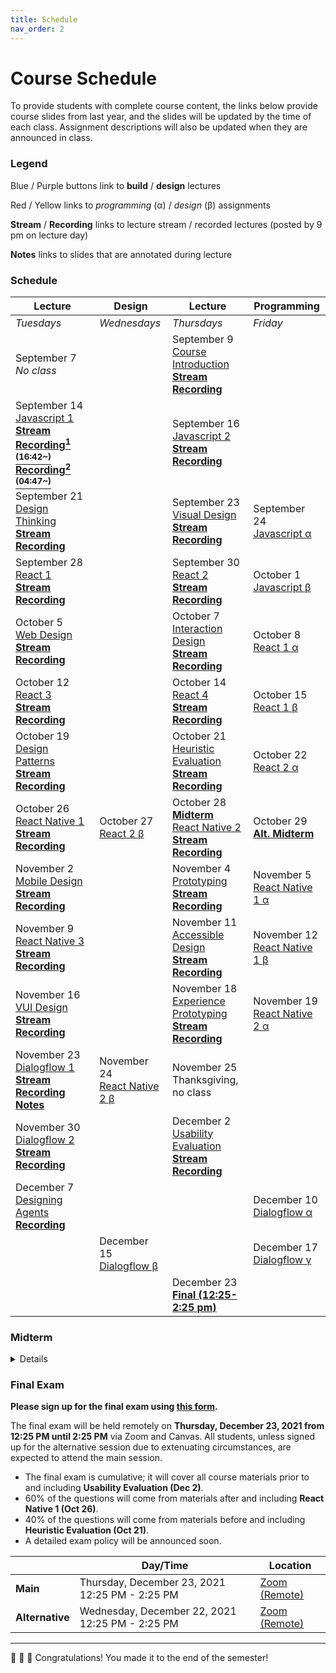 ```yaml
---
title: Schedule
nav_order: 2
---
```


# Course Schedule

To provide students with complete course content, the links below provide course slides from last year, and the slides will be updated by the time of each class. Assignment descriptions will also be updated when they are announced in class.

### Legend

<a class="label label-blue" >Blue</a> / <a class="label label-purple" >Purple</a> buttons link to **build** / **design** lectures

<a class="label label-red" >Red</a> / <a class="label label-yellow">Yellow</a> links to _programming_ (&alpha;) / _design_ (&beta;) assignments

<a>**Stream**</a> / <a>**Recording**</a> links to lecture stream / recorded lectures (posted by 9 pm on lecture day)

<a>**Notes**</a> links to slides that are annotated during lecture

### Schedule

<table>
  <thead>
    <tr>
      <th><strong>Lecture</strong></th>
      <th><strong>Design</strong></th>
      <th><strong>Lecture</strong></th>
      <th><strong>Programming</strong></th>
    </tr>
  </thead>
  <tbody>
    <tr>
      <td><em>Tuesdays</em></td>
      <td><em>Wednesdays</em></td>
      <td><em>Thursdays</em></td>
      <td><em>Friday</em></td>
    </tr>
    <tr>
      <td>September 7<br />
        <em>No class</em></td>
      <td></td>
      <td>September 9<br />
        <span class="fs-3"><a target="_blank" class="btn" href="lectures/01-Course-Introduction.pdf">Course Introduction</a></span><br />
        <a target="_blank" href="https://uwmadison.zoom.us/j/91256253366?pwd=enRKSW1yL2JVMnJQZkU5clhVWlAyUT09"><strong>Stream</strong></a> <a target="_blank" href="https://uwmadison.zoom.us/rec/play/K90WV_NmGfNIwc9H6GO9YNePXIs8Iw_IEaY_BJXLI5F_OPO_HA8MSQgMoeu-aDZX5Pu18ETQRrCx4vt6.Vv0ERZTadvdeQSao"><strong>Recording</strong></a>
      </td>
      <td></td>
    </tr>
    <tr>
      <td>September 14<br />
        <span class="fs-3"><a target="_blank" class="btn btn-blue" href="lectures/02-Build-Javascript-1.pdf">Javascript 1</a></span><br />
        <a target="_blank" href="https://canvas.wisc.edu/courses/273395/external_tools/14065"><strong>Stream</strong></a>
        <strong><a target="_blank" href="https://uwmadison.zoom.us/rec/play/pN-JliqzmYE0OMacVtiJDyEVIPCHc7_ajkwR8Il_O4sUnl962egShsqZgrFipp5_M3JnW6Jz213ocP7T.P1YGrotO-GKFuvY3">Recording<sup>1 (16:42~)</sup></a> 
        <a target="_blank" href="https://uwmadison.zoom.us/rec/play/M_df8jbN10QZd0kzA6WPwR0pFYFLX4FoxA7ZeWGXx5hwK7_8dtZBYAl6TqY3dfjRNRh35eiyXKIhgOt4.6fNW456uM7rXi2hl">Recording<sup>2 (04:47~)</sup></a></strong>
      </td>
      <td></td>
      <td>September 16<br />
        <span class="fs-3"><a target="_blank" class="btn btn-blue" href="lectures/02-Build-Javascript-2.pdf">Javascript 2</a></span><br />
        <a target="_blank" href="https://canvas.wisc.edu/courses/273395/external_tools/14065"><strong>Stream</strong></a> <a target="_blank" href="https://uwmadison.zoom.us/rec/play/FcXdK6cioQd74JMxsY3_PDpXrEP3JaXxpytueEgeUoylB4DgeK41jubiA0h_WiXe0sVo1TjF-MEHIh3g.YnWNfTWGK4yrbYIh"><strong>Recording</strong></a>
      </td>
      <td></td>
    </tr>
    <tr>
      <td>September 21<br />
        <span class="fs-3"><a target="_blank" class="btn btn-purple" href="lectures/03-Design-Design-Thinking.pdf">Design Thinking</a></span><br />
        <a target="_blank" href="https://canvas.wisc.edu/courses/273395/external_tools/14065"><strong>Stream</strong></a> <a target="_blank" href="https://uwmadison.zoom.us/rec/play/wJIwp77VO8E3r3N3S6Ra3lagu4pz6nxhYkYzQHH4lzgALWP403I9RwFGMKHE97kea4TcFah8gGV9c02i.R-hrHTEB6y8W8iKe"><strong>Recording</strong></a>
      </td>
      <td></td>
      <td>September 23<br />
        <span class="fs-3"><a target="_blank" class="btn btn-purple" href="lectures/03-Design-Visual-Design.pdf">Visual Design</a></span><br />
        <a target="_blank" href="https://canvas.wisc.edu/courses/273395/external_tools/14065"><strong>Stream</strong></a> <a target="_blank" href="https://uwmadison.zoom.us/rec/play/pJVY73SsekWePvlss7XIYi6WckFjGRLjTMIqI5iktLzE72j0zIcbx-5VQgr96R0KG5tsOuAxIV3SYExe.o_3DCUyObocKXoBf"><strong>Recording</strong></a>
      </td>
      <td>September 24<br />
        <span class="fs-3"><a target="_blank" class="btn bg-red-200 text-grey-lt-000" href="https://canvas.wisc.edu/courses/273395/assignments/1353279">Javascript &alpha;</a></span>
      </td>
    </tr>
    <tr>
      <td>September 28<br />
        <span class="fs-3"><a target="_blank" class="btn btn-blue" href="lectures/04-Build-React-1.pdf">React 1</a></span><br />
        <a target="_blank" href="https://canvas.wisc.edu/courses/273395/external_tools/14065"><strong>Stream</strong></a> <a target="_blank" href="https://uwmadison.zoom.us/rec/play/Up3-TqndeKX8zWvyyRQhLwzNfveT2rQnCI0XmRcc0TJve_Oj4pnjxgtZ8fA-fLUeL0cU06IwoEiExVj_.14oliHjFmPWRph27"><strong>Recording</strong></a>
      </td>
      <td></td>
      <td>September 30<br />
        <span class="fs-3"><a target="_blank" class="btn btn-blue" href="lectures/04-Build-React-2.pdf">React 2</a></span><br />
        <a target="_blank" href="https://canvas.wisc.edu/courses/273395/external_tools/14065"><strong>Stream</strong></a> <a target="_blank" href="https://uwmadison.zoom.us/rec/play/1maFeh7HcvLO-L19Fik2rG4oDUP_aoyGaW83p3eHf5dKbOXpmEZX6GmPEXIpYlkESMde-73_G44B3v-y.OkYXIJU22j3j95_c"><strong>Recording</strong></a>
      </td>
      <td>October 1<br />
        <span class="fs-3"><a target="_blank" class="btn bg-yellow-100 text-grey-dk-250" href="https://canvas.wisc.edu/courses/273395/assignments/1361137">Javascript &beta;</a></span>
      </td>
    </tr>
    <tr>
      <td>October 5<br />
        <span class="fs-3"><a target="_blank" class="btn btn-purple" href="lectures/05-Design-Web-Design.pdf">Web Design</a></span><br />
        <a target="_blank" href="https://canvas.wisc.edu/courses/273395/external_tools/14065"><strong>Stream</strong></a> <a target="_blank" href="https://uwmadison.zoom.us/rec/play/vxRmq6hrXXnH6Qj6I2xRbRoRWgoeRyNX4cD8ehdoIo3T8sf3NX0uISNwFG-AZFCUgMnWBHUek4MlE5U1.M5BYLYJXG2s9Olkd"><strong>Recording</strong></a>
      </td>
      <td></td>
      <td>October 7<br />
        <span class="fs-3"><a target="_blank" class="btn btn-purple" href="lectures/05-Design-Interaction-Design.pdf">Interaction Design</a></span><br />
        <a target="_blank" href="https://canvas.wisc.edu/courses/273395/external_tools/14065"><strong>Stream</strong></a> <a target="_blank" href="https://uwmadison.zoom.us/rec/play/u6YvuGkBxrYLjeMoQCffjwTIF-mWJVcolJIp6UN1zUxolb5nMyyoqWuk35HlJZFQPQqgd29EHugTGJFl.vicnRTjNXDjJoDkG"><strong>Recording</strong></a>
      </td>
      <td>October 8<br />
        <span class="fs-3"><a target="_blank" class="btn bg-red-200 text-grey-lt-000" href="https://canvas.wisc.edu/courses/273395/assignments/1366186">React 1 &alpha;</a></span>
      </td>
    </tr>
    <tr>
      <td>October 12<br />
        <span class="fs-3"><a target="_blank" class="btn btn-blue" href="lectures/06-Build-React-3.pdf">React 3</a></span><br />
        <a target="_blank" href="https://canvas.wisc.edu/courses/273395/external_tools/14065"><strong>Stream</strong></a> <a target="_blank" href="https://uwmadison.zoom.us/rec/play/wwdtXdlzivcWWw03pr-Vhgke108kA479xUDKjhPAJ0uJ-14VTfaZMkNTU-R_CRxhm6Os9qsUtCnXaq0S.1e15PyxlifLwOsqP"><strong>Recording</strong></a>
      </td>
      <td></td>
      <td>October 14<br />
        <span class="fs-3"><a target="_blank" class="btn btn-blue" href="lectures/06-Build-React-4.pdf">React 4</a></span><br />
        <a target="_blank" href="https://canvas.wisc.edu/courses/273395/external_tools/14065"><strong>Stream</strong></a> <a target="_blank" href="https://uwmadison.zoom.us/rec/play/_P-C9oBzp50yPlq2-mnHQ53niuUT1Ya9u5mFKweYGs64wo0WUcNuC-RigxHp5gToqNv1A4vJXfd4NjVS.1mozZgGVvKFSyG27"><strong>Recording</strong></a>
      </td>
      <td>October 15<br />
        <span class="fs-3"><a target="_blank" class="btn bg-yellow-100 text-grey-dk-250" href="https://canvas.wisc.edu/courses/273395/assignments/1370284">React 1 &beta;</a></span>
      </td>
    </tr>
    <tr>
      <td>October 19<br />
        <span class="fs-3"><a target="_blank" class="btn btn-purple" href="lectures/07-Design-Patterns.pdf">Design Patterns</a></span><br />
        <a target="_blank" href="https://canvas.wisc.edu/courses/273395/external_tools/14065"><strong>Stream</strong></a> <a target="_blank" href="https://uwmadison.zoom.us/rec/play/pPVwU5sykdhsIy-Gaqhe14WIgq078f9QajcaF_4opARMUViJKiCfA82LAo81jyN6KO1l_dXSoZc0WPto.vrNT4Kz17ef9vObh"><strong>Recording</strong></a>
      </td>
      <td></td>
      <td>October 21<br />
        <span class="fs-3"><a target="_blank" class="btn btn-purple" href="lectures/07-Design-Heuristic-Evaluation.pdf">Heuristic Evaluation</a></span><br />
        <a target="_blank" href="https://canvas.wisc.edu/courses/273395/external_tools/14065"><strong>Stream</strong></a> <a target="_blank" href="https://uwmadison.zoom.us/rec/play/YwHPphg5YRBmHQoFN8dfziF5vX8kykG4VfQyxXHJohj3jdvQOdwRc6fAFIHQvB0626CwX1s-bMVNIPS3.xHrMFocDeJodf0u9"><strong>Recording</strong></a>
      </td>
      <td>October 22<br />
        <span class="fs-3"><a target="_blank" class="btn bg-red-200 text-grey-lt-000" href="https://canvas.wisc.edu/courses/273395/assignments/1374351">React 2 &alpha;</a></span>
      </td>
    </tr>
    <tr>
      <td>October 26<br />
        <span class="fs-3"><a target="_blank" class="btn btn-blue" href="lectures/08-Build-React-Native-1.pdf">React Native 1</a></span><br />
        <a target="_blank" href="https://canvas.wisc.edu/courses/273395/external_tools/14065"><strong>Stream</strong></a>
        <a target="_blank" href="https://uwmadison.zoom.us/rec/play/NGZp30aiX0Ip-ixSYssIycfNc-Wy3BxzEOOiHHB6hYqxuqry1tAdTVmapk3cLCeDeIllU-LIkd7XrE7v.UdfCvzLljX5s_v6k"><strong>Recording</strong></a>
      </td>
      <td>October 27<br />
        <span class="fs-3"><a target="_blank" class="btn bg-yellow-100 text-grey-dk-250" href="https://canvas.wisc.edu/courses/273395/assignments/1378125">React 2 &beta;</a></span>
      </td>
      <td>October 28 <strong><a href="#midterm">Midterm</a></strong><br />
        <span class="fs-3"><a target="_blank" class="btn btn-blue" href="lectures/08-Build-React-Native-2.pdf">React Native 2</a></span> <br />
        <a target="_blank" href="https://canvas.wisc.edu/courses/273395/external_tools/14065"><strong>Stream</strong></a>
        <a target="_blank" href="https://uwmadison.zoom.us/rec/play/UeYAGfjZq8_uyghxwyGyXtYiu_sRUu_jFxDQVo0nWtQtByTJ4lmKzXyt-37YdxhyEp1KHqdhYc696DwY.Cyd6MZJLMQODCAQa"><strong>Recording</strong></a>
      </td>
      <td>October 29<br />
        <strong><a href="#midterm">Alt. Midterm</a></strong>
      </td>
    </tr>
    <tr>
      <td>November 2<br />
        <span class="fs-3"><a target="_blank" class="btn btn-purple" href="lectures/09-Platform-Mobile-Design.pdf">Mobile Design</a></span> <br />
        <a target="_blank" href="https://canvas.wisc.edu/courses/273395/external_tools/14065"><strong>Stream</strong></a>
        <a target="_blank" href="https://uwmadison.zoom.us/rec/play/Z9CMpsMURADcrWHxsyLgAGYiVdsO73g-gpUpDKpTik_93rGV-qOU0UasSyEoAYaPpS-ucE50gqq4dgr4._5oHAPGd0-219enf"><strong>Recording</strong></a>
      </td>
      <td></td>
      <td>November 4<br />
        <span class="fs-3"><a target="_blank" class="btn btn-purple" href="lectures/09-Design-Prototyping.pdf">Prototyping</a></span> <br />
        <a target="_blank" href="https://canvas.wisc.edu/courses/273395/external_tools/14065"><strong>Stream</strong></a>
        <a target="_blank" href="https://uwmadison.zoom.us/rec/play/AuIxtI_vlFIJzqkKAzZjkzrLHNyAjaFkgX386van-yDDtHLAbf3oqZ8QvbprfUuGtkDNcYru2OsJJu7V.zagxu9-ej5iQ-PGp"><strong>Recording</strong></a>
      </td>
      <td>November 5<br />
        <span class="fs-3"><a target="_blank" class="btn bg-red-200 text-grey-lt-000" href="https://canvas.wisc.edu/courses/273395/assignments/1381574">React Native 1 &alpha;</a></span>
      </td>
    </tr>
    <tr>
      <td>November 9<br />
        <span class="fs-3"><a target="_blank" class="btn btn-blue" href="lectures/10-Build-React-Native-3.pdf">React Native 3</a></span> <br />
        <a target="_blank" href="https://canvas.wisc.edu/courses/273395/external_tools/14065"><strong>Stream</strong></a>
        <a target="_blank" href="https://uwmadison.zoom.us/rec/play/vBGU8aXAMsZPFrbEDCQwmHaaQ9ZGSrWyXhq4na0GBoPZPuwiJ3R9gH7YuflZTl0X6MoMniDHZ1qk85MP.3uUs9MKjw5sCMGG2"><strong>Recording</strong></a>
      </td>
      <td></td>
      <td>November 11<br />
        <span class="fs-3"><a target="_blank" class="btn btn-purple" href="lectures/10-Design-Accessible-Design.pdf">Accessible Design</a></span> <br />
        <a target="_blank" href="https://canvas.wisc.edu/courses/273395/external_tools/14065"><strong>Stream</strong></a>
        <a target="_blank" href="https://uwmadison.zoom.us/rec/play/QLw5Z57S6JFKyFa_1hTtbHHXSn9J3xOeCNAXoWMMb8G8eO8Uk9RxgiVs03275JsS5MvuGPQj-_zpP_Cs.pZx8WpzXxV_1ocME"><strong>Recording</strong></a>
      </td>
      <td>November 12<br />
        <span class="fs-3"><a target="_blank" class="btn bg-yellow-100 text-grey-dk-250" href="https://canvas.wisc.edu/courses/273395/assignments/1384706">React Native 1 &beta;</a></span>
      </td>
    </tr>
    <tr>
      <td>November 16<br />
      <span class="fs-3"><a target="_blank" class="btn btn-purple" href="lectures/11-Design-VUI-Design.pdf">VUI Design</a></span> <br />
        <a target="_blank" href="https://canvas.wisc.edu/courses/273395/external_tools/14065"><strong>Stream</strong></a>
        <a target="_blank" href="https://uwmadison.zoom.us/rec/play/FkeXG38ayOoA-QydkcHHESZoI92A8YE9BWn4Xge_FMLFUx0WSQyaGAhz8Ju9PH9Xoxn_HHdhxIwZN-Zt.br9ZA0gc59EB2eK1"><strong>Recording</strong></a>
      </td>
      <td></td>
      <td>November 18<br />
        <span class="fs-3"><a target="_blank" class="btn btn-purple" href="lectures/11-Design-Experience-Prototyping.pdf">Experience Prototyping</a></span> <br />
        <a target="_blank" href="https://canvas.wisc.edu/courses/273395/external_tools/14065"><strong>Stream</strong></a>
        <a target="_blank" href="https://uwmadison.zoom.us/rec/play/v8lUmzJgJWPaQNc6ueEVRYtJ6UzNrdbi2u7T2Xpd1aIs2A5vx9AvohlUnHTyuUWf3EMkFKK4ibfCUgqH.VYCfZvtab3mh_QcY"><strong>Recording</strong></a>
      </td>
      <td>November 19<br />
        <span class="fs-3"><a target="_blank" class="btn bg-red-200 text-grey-lt-000" href="https://canvas.wisc.edu/courses/273395/assignments/1387915">React Native 2 &alpha;</a></span>
      </td>
    </tr>
    <tr>
      <td>November 23<br />
        <span class="fs-3"><a target="_blank" class="btn btn-blue" href="lectures/12-Build-Dialogflow-1.pdf">Dialogflow 1</a></span> <br />
        <a target="_blank" href="https://canvas.wisc.edu/courses/273395/external_tools/14065"><strong>Stream</strong></a>
        <a target="_blank" href="https://uwmadison.zoom.us/rec/play/vL-Rr7NvC5ZFaxPhnD0TcwQpxx1wIDpGKPxcX1lacpt4wiQxY0wRu_vj20loe1vDKFVDXhlta74LZuL6._kGfJjJqqsY3pax-"><strong>Recording</strong></a>
        <a target="_blank" href="lectures/12-Build-Dialogflow-1-annotated.pdf"><strong>Notes</strong></a>
      </td>
      <td>November 24<br />
        <span class="fs-3"><a target="_blank" class="btn bg-yellow-100 text-grey-dk-250" href="https://canvas.wisc.edu/courses/273395/assignments/1390561">React Native 2 &beta;</a></span>
      </td>
      <td>November 25<br />
        <!--<span class="fs-3"><a target="_blank" class="btn btn-blue" href="">Dialogflow 2</a></span><br /> -->
        Thanksgiving, no class
      </td>
      <td></td>
    </tr>
    <tr>
      <td>November 30<br />
        <span class="fs-3"><a target="_blank" class="btn btn-blue" href="lectures/12-Build-Dialogflow-2.pdf">Dialogflow 2</a></span> <br />
        <a target="_blank" href="https://canvas.wisc.edu/courses/273395/external_tools/14065"><strong>Stream</strong></a>
        <a target="_blank" href="https://uwmadison.zoom.us/rec/play/TLCEk_SRYqdgbMLgmAzNudKLyPxjOPTGhlSQFWSG-Q4MatmqLXmm-xdFABBn6_E0EbOM5PeiOSax2U5g.7DQpeRJ1emj-pyBu"><strong>Recording</strong></a>
      </td>
      <td>
      </td>
      <td>December 2<br />
        <span class="fs-3"><a target="_blank" class="btn btn-purple" href="lectures/13-Design-Usability-Evaluation.pdf">Usability Evaluation</a></span> <br />
        <a target="_blank" href="https://canvas.wisc.edu/courses/273395/external_tools/14065"><strong>Stream</strong></a>
        <a target="_blank" href="https://uwmadison.zoom.us/rec/play/66mrHaU3GfAoqM9lfqvdlVhe3bpabXPFZy5v4BeDECGEi-J1XL0hg1u4HLE5C7jUs5r4EJ_pLwxpBIOC.u37MrH4HsukfDH30"><strong>Recording</strong></a>
      </td>
      <td></td>
    </tr>
    <tr>
      <td>December 7<br />
        <span class="fs-3"><a target="_blank" class="btn btn-purple" href="lectures/14-Design-Designing-Agents.pdf">Designing Agents</a></span> <br />
        <a target="_blank" href="https://cdnapisec.kaltura.com/p/1660902/sp/166090200/embedIframeJs/uiconf_id/25717641/partner_id/1660902?iframeembed=true&playerId=kaltura_player&entry_id=1_zala59zd&flashvars[streamerType]=auto&amp;flashvars[localizationCode]=en_US&amp;flashvars[leadWithHTML5]=true&amp;flashvars[sideBarContainer.plugin]=true&amp;flashvars[sideBarContainer.position]=left&amp;flashvars[sideBarContainer.clickToClose]=true&amp;flashvars[chapters.plugin]=true&amp;flashvars[chapters.layout]=vertical&amp;flashvars[chapters.thumbnailRotator]=false&amp;flashvars[streamSelector.plugin]=true&amp;flashvars[EmbedPlayer.SpinnerTarget]=videoHolder&amp;flashvars[dualScreen.plugin]=true&amp;flashvars[Kaltura.addCrossoriginToIframe]=true&amp;&wid=1_gzm8rela"><strong>Recording</strong></a>
      </td>
      <td> </td>
      <td></td>
      <td>December 10<br />
        <span class="fs-3"><a target="_blank" class="btn bg-red-200 text-grey-lt-000" href="https://canvas.wisc.edu/courses/273395/assignments/1398149">Dialogflow &alpha;</a></span>
      </td>    
    </tr>
    <tr>
      <td></td>
      <td>December 15<br />
        <span class="fs-3"><a target="_blank" class="btn bg-yellow-100 text-grey-dk-250" href="https://canvas.wisc.edu/courses/273395/assignments/1398155">Dialogflow &beta;</a></span>
      </td>
      <td></td>
      <td>December 17<br />
        <span class="fs-3"><a target="_blank" class="btn bg-green-200 text-grey-lt-000" href="https://canvas.wisc.edu/courses/273395/assignments/1398156">Dialogflow &gamma;</a></span>
      </td> 
    </tr>
    <tr>
      <td></td>
      <td></td>
      <td> December 23 <br />
        <a href="#final-exam"><Strong>Final (12:25-2:25 pm)</Strong></a>
      </td>
       <td></td>
    </tr>
  </tbody>
</table>

### Midterm
<details>
<summary>
  Details
</summary>
The midterm exam will be held on <strong>Thursday, October 28, 2021 from 7:15 PM until 8:45 PM</strong> in <strong>the Van Vleck Building Room B102</strong>. All students, unless signed up for the alternative session or requested accommodations, are expected to attend the main session.

<ul>
<li>The exam will cover all course materials prior to and including <strong>Heuristic Evaluation (Oct 21)</strong>.</li>
<li>We recommend referring to the lecture slides and <a href="https://docs.google.com/document/d/1a6P7IpE02zxw--iG3uvIk_gedjnpNFO-adVW6atDAKc/edit?usp=sharing">past quizzes</a> for studying the materials.</li>
</ul>

<table>
<thead>
  <tr>
    <th></th>
    <th>Day/Time<br></th>
    <th>Room</th>
  </tr>
</thead>
<tbody>
  <tr>
    <td><strong>Main</strong></td>
    <td>Thursday, October 28, 2021 7:15 PM - 8:45 PM</td>
    <td><a href="https://www.map.wisc.edu/?initObj=0048" target="_blank">Van Vleck B102</a></td>
  </tr>
  <tr>
    <td><strong>Alternative</strong></td>
    <td>Friday, October 29, 2021 7:15 PM - 8:45 PM</td>
    <td><a href="https://www.map.wisc.edu/?initObj=0470" target="_blank">Psychology 103</a></td>
  </tr>
</tbody>
</table>
</details>

### Final Exam
**Please sign up for the final exam using [this form](https://forms.gle/hERYPzTuJMrnLju3A).**

The final exam will be held remotely on **Thursday, December 23, 2021 from 12:25 PM until 2:25 PM** via Zoom and Canvas. All students, unless signed up for the alternative session due to extenuating circumstances, are expected to attend the main session.

- The final exam is cumulative; it will cover all course materials prior to and including **Usability Evaluation (Dec 2)**.
- 60% of the questions will come from materials after and including **React Native 1 (Oct 26)**. 
- 40% of the questions will come from materials before and including **Heuristic Evaluation (Oct 21)**.
- A detailed exam policy will be announced soon.

<table>
<thead>
  <tr>
    <th></th>
    <th>Day/Time<br></th>
    <th>Location</th>
  </tr>
</thead>
<tbody>
  <tr>
    <td><strong>Main</strong></td>
    <td>Thursday, December 23, 2021 12:25 PM - 2:25 PM</td>
    <td><a href="" target="_blank">Zoom (Remote)</a></td>
  </tr>
  <tr>
    <td><strong>Alternative</strong></td>
    <td>Wednesday, December 22, 2021 12:25 PM - 2:25 PM</td>
    <td><a href="" target="_blank">Zoom (Remote)</a></td>
  </tr>
</tbody>
</table>

---

🎉 🥳 🎊 Congratulations! You made it to the end of the semester!
